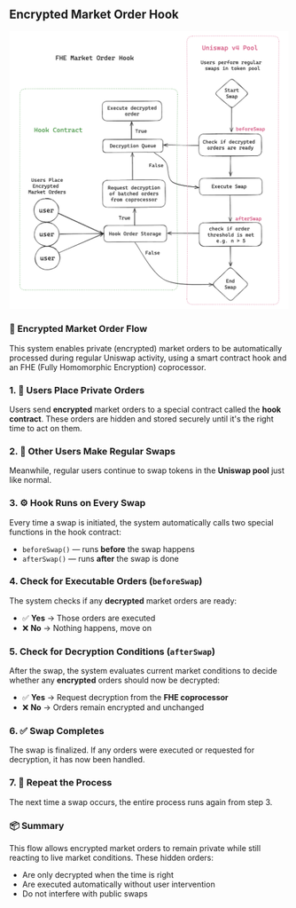 ## Encrypted Market Order Hook

<img src="../assets/FHEMarketOrderHook.png" />

### 🔄 Encrypted Market Order Flow

This system enables private (encrypted) market orders to be automatically processed during regular Uniswap activity, using a smart contract hook and an FHE (Fully Homomorphic Encryption) coprocessor.

### 1. 🔐 Users Place Private Orders
Users send **encrypted** market orders to a special contract called the **hook contract**. These orders are hidden and stored securely until it's the right time to act on them.

### 2. 💱 Other Users Make Regular Swaps
Meanwhile, regular users continue to swap tokens in the **Uniswap pool** just like normal.

### 3. ⚙️ Hook Runs on Every Swap
Every time a swap is initiated, the system automatically calls two special functions in the hook contract:
- `beforeSwap()` — runs **before** the swap happens
- `afterSwap()` — runs **after** the swap is done

### 4. Check for Executable Orders (`beforeSwap`)
The system checks if any **decrypted** market orders are ready:
- ✅ **Yes** → Those orders are executed
- ❌ **No** → Nothing happens, move on

### 5. Check for Decryption Conditions (`afterSwap`)
After the swap, the system evaluates current market conditions to decide whether any **encrypted** orders should now be decrypted:
- ✅ **Yes** → Request decryption from the **FHE coprocessor**
- ❌ **No** → Orders remain encrypted and unchanged

### 6. ✅ Swap Completes
The swap is finalized. If any orders were executed or requested for decryption, it has now been handled.

### 7. 🔁 Repeat the Process
The next time a swap occurs, the entire process runs again from step 3.

### 📦 Summary

This flow allows encrypted market orders to remain private while still reacting to live market conditions. These hidden orders:
- Are only decrypted when the time is right
- Are executed automatically without user intervention
- Do not interfere with public swaps
